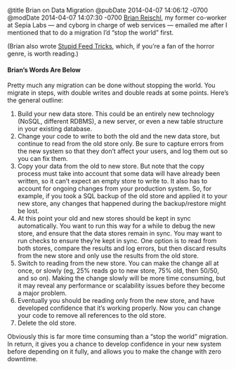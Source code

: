 @title Brian on Data Migration
@pubDate 2014-04-07 14:06:12 -0700
@modDate 2014-04-07 14:07:30 -0700
<a href="https://twitter.com/brianreischl">Brian Reischl</a>, my former co-worker at Sepia Labs — and cyborg in charge of web services — emailed me after I mentioned that to do a migration I’d “stop the world” first.

(Brian also wrote <a href="http://inessential.com/2013/03/18/brians_stupid_feed_tricks">Stupid Feed Tricks</a>, which, if you’re a fan of the horror genre, is worth reading.)

#### Brian’s Words Are Below

Pretty much any migration can be done without stopping the world. You migrate in steps, with double writes and double reads at some points. Here’s the general outline:

1. Build your new data store. This could be an entirely new technology (NoSQL, different RDBMS), a new server, or even a new table structure in your existing database. 
2. Change your code to write to both the old and the new data store, but continue to read from the old store only. Be sure to capture errors from the new system so that they don’t affect your users, and log them out so you can fix them.
3. Copy your data from the old to new store. But note that the copy process must take into account that some data will have already been written, so it can’t expect an empty store to write to. It also has to account for ongoing changes from your production system. So, for example, if you took a SQL backup of the old store and applied it to your new store, any changes that happened during the backup/restore might be lost. 
4. At this point your old and new stores should be kept in sync automatically. You want to run this way for a while to debug the new store, and ensure that the data stores remain in sync. You may want to run checks to ensure they’re kept in sync. One option is to read from both stores, compare the results and log errors, but then discard results from the new store and only use the results from the old store. 
5. Switch to reading from the new store. You can make the change all at once, or slowly (eg, 25% reads go to new store, 75% old, then 50/50, and so on). Making the change slowly will be more time consuming, but it may reveal any performance or scalability issues before they become a major problem. 
6. Eventually you should be reading only from the new store, and have developed confidence that it’s working properly. Now you can change your code to remove all references to the old store. 
7. Delete the old store. 

Obviously this is far more time consuming than a “stop the world” migration. In return, it gives you a chance to develop confidence in your new system before depending on it fully, and allows you to make the change with zero downtime.
